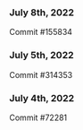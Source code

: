 ### July 8th, 2022

Commit #155834

### July 5th, 2022

Commit #314353


### July 4th, 2022

Commit #72281
